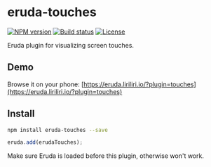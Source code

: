 # eruda-touches

[![NPM version][npm-image]][npm-url]
[![Build status][ci-image]][ci-url]
[![License][license-image]][npm-url]

[npm-image]: https://img.shields.io/npm/v/eruda-touches.svg
[npm-url]: https://npmjs.org/package/eruda-touches
[ci-image]: https://img.shields.io/github/actions/workflow/status/liriliri/eruda-touches/main.yml?branch=master&style=flat-square
[ci-url]: https://github.com/liriliri/eruda-touches/actions/workflows/main.yml 
[license-image]: https://img.shields.io/npm/l/eruda-touches.svg

Eruda plugin for visualizing screen touches.

## Demo

Browse it on your phone: 
[https://eruda.liriliri.io/?plugin=touches](https://eruda.liriliri.io/?plugin=touches)

## Install

```bash
npm install eruda-touches --save
```

```javascript
eruda.add(erudaTouches);
```

Make sure Eruda is loaded before this plugin, otherwise won't work.